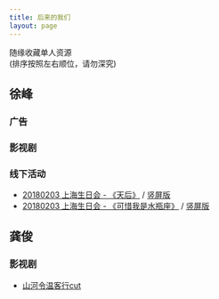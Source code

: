 ```yaml
---
title: 后来的我们
layout: page
---
```


<div class="text-hidden">随缘收藏单人资源<br />
(排序按照左右顺位，请勿深究)</div>

## 徐峰
### 广告
### 影视剧
### 线下活动
* [20180203 上海生日会 - 《天后》](https://www.bilibili.com/video/BV1Xs411376K) / [竖屏版](https://www.bilibili.com/video/BV1u54y187Lz)
* [20180203 上海生日会 - 《可惜我是水瓶座》](https://www.bilibili.com/video/BV114411N7pi) / [竖屏版](https://www.bilibili.com/video/BV1PX4y1G7sx)
<div class="line"></div>

## 龚俊
### 影视剧
* [山河令温客行cut](https://www.bilibili.com/video/BV185411P7z1)